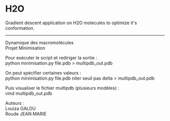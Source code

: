# H2O
Gradient descent application on H2O molecules to optimize it's conformation.  

---
Dynamique des macromolécules  
Projet Minimisation  

Pour exécuter le script et rediriger la sortie :  
python minimisation.py file.pdb > multipdb_out.pdb  

On peut spécifier certaines valeurs :  
python minimisation.py file.pdb niter seuil pas delta > multipdb_out.pdb  

Puis visualiser le fichier multipdb (plusieurs modèles) :  
vmd multipdb_out.pdb  

Auteurs :  
Louiza GALOU  
Roude JEAN MARIE  
